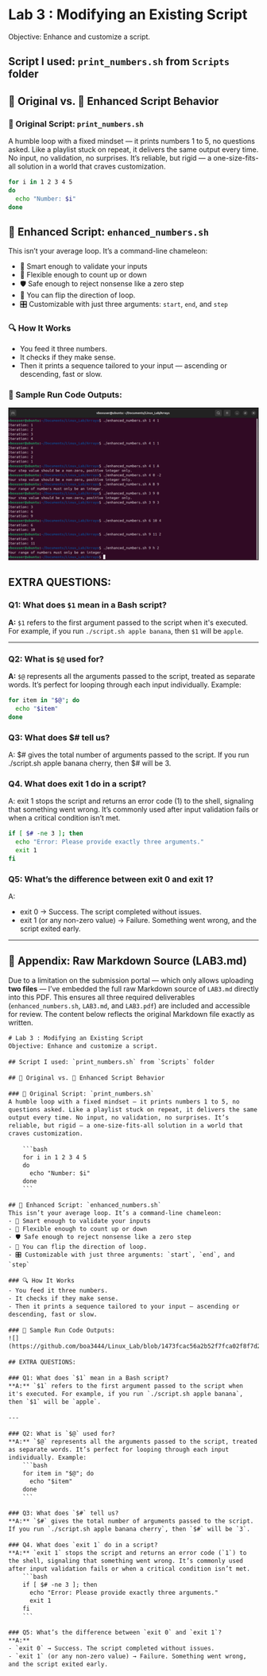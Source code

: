 # Lab 3 : Modifying an Existing Script
Objective: Enhance and customize a script.  

## Script I used: `print_numbers.sh` from `Scripts` folder  

## 🌱 Original vs. 🚀 Enhanced Script Behavior

### 🧃 Original Script: `print_numbers.sh`
A humble loop with a fixed mindset — it prints numbers 1 to 5, no questions asked. Like a playlist stuck on repeat, it delivers the same output every time. No input, no validation, no surprises. It’s reliable, but rigid — a one-size-fits-all solution in a world that craves customization.

```bash
for i in 1 2 3 4 5
do
  echo "Number: $i"
done
```

## 🚀 Enhanced Script: `enhanced_numbers.sh`

This isn’t your average loop. It’s a command-line chameleon:  
- 🧠 Smart enough to validate your inputs  
- 🔄 Flexible enough to count up or down  
- 🛡️ Safe enough to reject nonsense like a zero step
- 🐬 You can flip the direction of loop.
- 🎛️ Customizable with just three arguments: `start`, `end`, and `step`

### 🔍 How It Works
- You feed it three numbers.
- It checks if they make sense.
- Then it prints a sequence tailored to your input — ascending or descending, fast or slow.


### 🧪 Sample Run Code Outputs:
![](https://github.com/boa3444/Linux_Lab/blob/1473fcac56a2b52f7fca02f8f7d29435e3b8bc36/Ass_img/enhanced_number.png)

## EXTRA QUESTIONS:

### Q1: What does `$1` mean in a Bash script?
**A:** `$1` refers to the first argument passed to the script when it's executed. For example, if you run `./script.sh apple banana`, then `$1` will be `apple`.

---

### Q2: What is `$@` used for?
**A:** `$@` represents all the arguments passed to the script, treated as separate words. It’s perfect for looping through each input individually. Example:
```bash
for item in "$@"; do
  echo "$item"
done
```

### Q3: What does $# tell us?
A: $# gives the total number of arguments passed to the script. If you run ./script.sh apple banana cherry, then $# will be 3.

### Q4. What does exit 1 do in a script?
A: exit 1 stops the script and returns an error code (1) to the shell, signaling that something went wrong. It’s commonly used after input validation fails or when a critical condition isn’t met.
``` bash
if [ $# -ne 3 ]; then
  echo "Error: Please provide exactly three arguments."
  exit 1
fi
```
### Q5: What’s the difference between exit 0 and exit 1?
A:  
- exit 0 → Success. The script completed without issues.  
- exit 1 (or any non-zero value) → Failure. Something went wrong, and the script exited early.
---

## 📎 Appendix: Raw Markdown Source (LAB3.md)

Due to a limitation on the submission portal — which only allows uploading **two files** — I’ve embedded the full raw Markdown source of `LAB3.md` directly into this PDF. This ensures all three required deliverables (`enhanced_numbers.sh`, `LAB3.md`, and `LAB3.pdf`) are included and accessible for review. The content below reflects the original Markdown file exactly as written.

    # Lab 3 : Modifying an Existing Script
    Objective: Enhance and customize a script.  

    ## Script I used: `print_numbers.sh` from `Scripts` folder  

    ## 🌱 Original vs. 🚀 Enhanced Script Behavior

    ### 🧃 Original Script: `print_numbers.sh`
    A humble loop with a fixed mindset — it prints numbers 1 to 5, no questions asked. Like a playlist stuck on repeat, it delivers the same output every time. No input, no validation, no surprises. It’s reliable, but rigid — a one-size-fits-all solution in a world that craves customization.

        ```bash
        for i in 1 2 3 4 5
        do
          echo "Number: $i"
        done
        ```

    ## 🚀 Enhanced Script: `enhanced_numbers.sh`
    This isn’t your average loop. It’s a command-line chameleon:  
    - 🧠 Smart enough to validate your inputs  
    - 🔄 Flexible enough to count up or down  
    - 🛡️ Safe enough to reject nonsense like a zero step  
    - 🐬 You can flip the direction of loop.  
    - 🎛️ Customizable with just three arguments: `start`, `end`, and `step`

    ### 🔍 How It Works
    - You feed it three numbers.
    - It checks if they make sense.
    - Then it prints a sequence tailored to your input — ascending or descending, fast or slow.

    ### 🧪 Sample Run Code Outputs:
    ![](https://github.com/boa3444/Linux_Lab/blob/1473fcac56a2b52f7fca02f8f7d29435e3b8bc36/Ass_img/enhanced_number.png)

    ## EXTRA QUESTIONS:

    ### Q1: What does `$1` mean in a Bash script?
    **A:** `$1` refers to the first argument passed to the script when it's executed. For example, if you run `./script.sh apple banana`, then `$1` will be `apple`.

    ---

    ### Q2: What is `$@` used for?
    **A:** `$@` represents all the arguments passed to the script, treated as separate words. It’s perfect for looping through each input individually. Example:
        ```bash
        for item in "$@"; do
          echo "$item"
        done
        ```

    ### Q3: What does `$#` tell us?
    **A:** `$#` gives the total number of arguments passed to the script. If you run `./script.sh apple banana cherry`, then `$#` will be `3`.

    ### Q4. What does `exit 1` do in a script?
    **A:** `exit 1` stops the script and returns an error code (`1`) to the shell, signaling that something went wrong. It’s commonly used after input validation fails or when a critical condition isn’t met.
        ```bash
        if [ $# -ne 3 ]; then
          echo "Error: Please provide exactly three arguments."
          exit 1
        fi
        ```

    ### Q5: What’s the difference between `exit 0` and `exit 1`?
    **A:**  
    - `exit 0` → Success. The script completed without issues.  
    - `exit 1` (or any non-zero value) → Failure. Something went wrong, and the script exited early.
